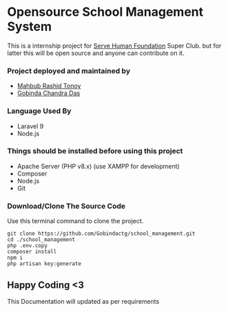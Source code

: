 # Opensource School Management System
This is a internship project for [Serve Human Foundation](https://servehumanfoundation.org/) Super Club. but for latter this will be open source and anyone can contribute on it.

### Project deployed and maintained by
  - [Mahbub Rashid Tonoy](https://github.com/MahbubTonoy)
  - [Gobinda Chandra Das](https://github.com/Gobindactg)

### Language Used By 
  - Laravel 9
  - Node.js

### Things should be installed before using this project
  - Apache Server (PHP v8.x) (use XAMPP for development)
  - Composer
  - Node.js
  - Git

### Download/Clone The Source Code
Use this terminal command to clone the project.
```
git clone https://github.com/Gobindactg/school_management.git
cd ./school_management
php .env.copy
composer install
npm i
php artisan key:generate

```

## Happy Coding <3

This Documentation will updated as per requirements